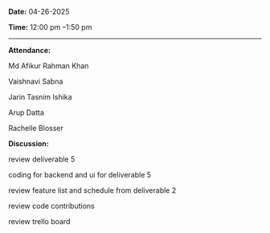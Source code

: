 **Date:** 04-26-2025 

**Time:** 12:00 pm –1:50 pm 
<hr>

**Attendance:** 

Md Afikur Rahman Khan 

Vaishnavi Sabna 

Jarin Tasnim Ishika 

Arup Datta 

Rachelle Blosser 

 

**Discussion:** 


review deliverable 5

coding for backend and ui for deliverable 5

review feature list and schedule from deliverable 2

review code contributions

review trello board
